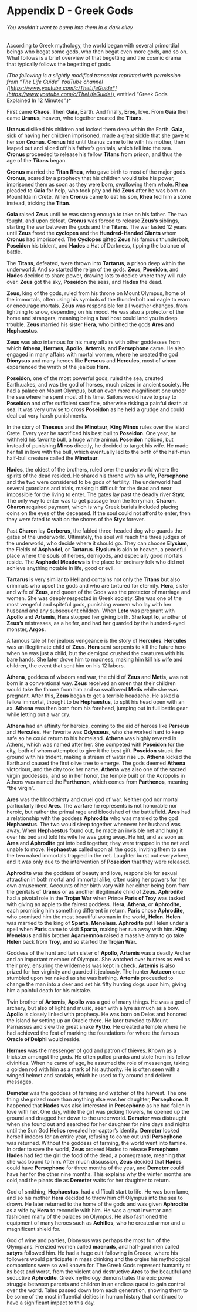 <div style='page-break-after: always; break-after: always;'></div>
<div style='page-break-after: always; break-after: always;'></div>

# Appendix D - Greek Gods

###### You wouldn't want to bump into them in a dark alley

According to Greek mythology, the world began with several primordial beings who begat some gods, who then begat even more gods, and so on. What follows is a brief overview of that begetting and the cosmic drama that typically follows the begetting of gods.

*(The following is a slightly modified transcript reprinted with permission from “The Life Guide” YouTube channel (*[*https://www.youtube.com/c/TheLifeGuide*](https://www.youtube.com/c/TheLifeGuide)*), entitled “Greek Gods Explained In 12 Minutes”.)*

First came **Chaos**. Then **Gaia**, Earth. And finally, **Eros**, love. From **Gaia** then came **Uranus**, heaven, who together created the **Titans**.

**Uranus** disliked his children and locked them deep within the Earth. **Gaia**, sick of having her children imprisoned, made a great sickle that she gave to her son **Cronus**. **Cronus** hid until Uranus came to lie with his mother, then leaped out and sliced off his father’s genitals, which fell into the sea. **Cronus** proceeded to release his fellow **Titans** from prison, and thus the age of the **Titans** began.

**Cronus** married the **Titan** **Rhea**, who gave birth to most of the major gods. **Cronus**, scared by a prophecy that his children would take his power, imprisoned them as soon as they were born, swallowing them whole. **Rhea** pleaded to **Gaia** for help, who took pity and hid **Zeus** after he was born on Mount Ida in Crete. When **Cronus** came to eat his son, **Rhea** fed him a stone instead, tricking the **Titan**.

**Gaia** raised **Zeus** until he was strong enough to take on his father. The two fought, and upon defeat, **Cronus** was forced to release **Zeus’s** siblings, starting the war between the gods and the **Titans**. The war lasted 12 years until **Zeus** freed the **cyclopes** and the **Hundred-Handed Giants** whom **Cronus** had imprisoned. The **Cyclopes** gifted **Zeus** his famous thunderbolt, **Poseidon** his trident, and **Hades** a Hat of Darkness, tipping the balance of battle.

The **Titans**, defeated, were thrown into **Tartarus**, a prison deep within the underworld. And so started the reign of the gods. **Zeus**, **Poseidon**, and **Hades** decided to share power, drawing lots to decide where they will rule over. **Zeus** got the sky, **Poseidon** the seas, and **Hades** the dead.

**Zeus**, king of the gods, ruled from his throne on Mount Olympus, home of the immortals, often using his symbols of the thunderbolt and eagle to warn or encourage mortals. **Zeus** was responsible for all weather changes, from lightning to snow, depending on his mood. He was also a protector of the home and strangers, meaning being a bad host could land you in deep trouble. **Zeus** married his sister **Hera**, who birthed the gods **Ares** and **Hephaestus**.

**Zeus** was also infamous for his many affairs with other goddesses from which **Athena**, **Hermes**, **Apollo**, **Artemis**, and **Persephone** came. He also engaged in many affairs with mortal women, where he created the god **Dionysus** and many heroes like **Perseus** and **Hercules**, most of whom experienced the wrath of the jealous **Hera**.

**Poseidon**, one of the most powerful gods, ruled the sea, created Earth.uakes, and was the god of horses, much prized in ancient society. He had a palace on Mount Olympus, but an even more magnificent one under the sea where he spent most of his time. Sailors would have to pray to **Poseidon** and offer sufficient sacrifice, otherwise risking a painful death at sea. It was very unwise to cross **Poseidon** as he held a grudge and could deal out very harsh punishments.

In the story of **Theseus** and the **Minotaur**, **King Minos** rules over the island Crete. Every year he sacrificed his best bull to **Poseidon**. One year, he withheld his favorite bull, a huge white animal. **Poseidon** noticed, but instead of punishing **Minos** directly, he decided to target his wife. He made her fall in love with the bull, which eventually led to the birth of the half-man half-bull creature called the **Minotaur**.

**Hades**, the oldest of the brothers, ruled over the underworld where the spirits of the dead resided. He shared his throne with his wife, **Persephone** and the two were considered to be gods of fertility. The underworld had several guardians and trials, making it difficult for the dead and near impossible for the living to enter. The gates lay past the deadly river **Styx**. The only way to enter was to get passage from the ferryman, **Charon**. **Charon** required payment, which is why Greek burials included placing coins on the eyes of the deceased. If the soul could not afford to enter, then they were fated to wait on the shores of the **Styx** forever.

Past **Charon** lay **Cerberus**, the fabled three-headed dog who guards the gates of the underworld. Ultimately, the soul will reach the three judges of the underworld, who decide where it should go. They can choose **Elysium**, the Fields of **Asphodel**, or **Tartarus**. **Elysium** is akin to heaven, a peaceful place where the souls of heroes, demigods, and especially good mortals reside. The **Asphodel Meadows** is the place for ordinary folk who did not achieve anything notable in life, good or evil.

**Tartarus** is very similar to Hell and contains not only the **Titans** but also criminals who upset the gods and who are tortured for eternity. **Hera**, sister and wife of **Zeus**, and queen of the Gods was the protector of marriage and women. She was deeply respected in Greek society. She was one of the most vengeful and spiteful gods, punishing women who lay with her husband and any subsequent children. When **Leto** was pregnant with **Apollo** and **Artemis**, Hera stopped her giving birth. She kept **Io**, another of **Zeus’s** mistresses, as a heifer, and had her guarded by the hundred-eyed monster, **Argos**.

A famous tale of her jealous vengeance is the story of **Hercules**. **Hercules** was an illegitimate child of **Zeus**. **Hera** sent serpents to kill the future hero when he was just a child, but the demigod crushed the creatures with his bare hands. She later drove him to madness, making him kill his wife and children, the event that sent him on his 12 labors.

**Athena**, goddess of wisdom and war, the child of **Zeus** and **Metis**, was not born in a conventional way. **Zeus** received an omen that their children would take the throne from him and so swallowed **Metis** while she was pregnant. After this, **Zeus** began to get a terrible headache. He asked a fellow immortal, thought to be **Hephaestus**, to split his head open with an ax. **Athena** was then born from his forehead, jumping out in full battle gear while letting out a war cry.

**Athena** had an affinity for heroics, coming to the aid of heroes like **Perseus** and **Hercules**. Her favorite was **Odysseus**, who she worked hard to keep safe so he could return to his homeland. **Athena** was highly revered in Athens, which was named after her. She competed with **Poseidon** for the city, both of whom attempted to give it the best gift. **Poseidon** struck the ground with his trident, making a stream of water rise up. **Athena** kicked the Earth.and caused the first olive tree to emerge. The gods deemed **Athena** victorious, and the city took her name. **Athena** was also one of the sacred virgin goddesses, and so in her honor, the temple built on the Acropolis in Athens was named the **Parthenon**, which comes from **Parthenos**, meaning “the virgin”.

**Ares** was the bloodthirsty and cruel god of war. Neither god nor mortal particularly liked **Ares**. The warfare he represents is not honorable nor heroic, but rather the primal rage and bloodshed of the battlefield. **Ares** had a relationship with the goddess **Aphrodite** who was married to the god **Hephaestus**. The two would sleep together whenever her husband was away. When **Hephaestus** found out, he made an invisible net and hung it over his bed and told his wife he was going away. He hid, and as soon as **Ares** and **Aphrodite** got into bed together, they were trapped in the net and unable to move. **Hephaestus** called upon all the gods, inviting them to see the two naked immortals trapped in the net. Laughter burst out everywhere, and it was only due to the intervention of **Poseidon** that they were released.

**Aphrodite** was the goddess of beauty and love, responsible for sexual attraction in both mortal and immortal alike, often using her powers for her own amusement. Accounts of her birth vary with her either being born from the genitals of **Uranus** or as another illegitimate child of **Zeus**. **Aphrodite** had a pivotal role in the **Trojan War** when Prince **Paris of Troy** was tasked with giving an apple to the fairest goddess. **Hera**, **Athena**, or **Aphrodite**, each promising him something different in return. **Paris** chose **Aphrodite**, who promised him the most beautiful woman in the world, **Helen**. **Helen** was married to the king of **Sparta**, **Menelaus**. **Aphrodite** put Helen under a spell when **Paris** came to visit **Sparta**, making her run away with him. **King Menelaus** and his brother **Agamemnon** raised a massive army to go take **Helen** back from **Troy**, and so started the **Trojan War.**

Goddess of the hunt and twin sister of **Apollo**, **Artemis** was a deadly Archer and an important member of Olympus. She watched over hunters as well as their prey, ensuring the wilderness was kept in check. **Artemis** is also prized for her virginity and guarded it jealously. The hunter **Actaeon** once stumbled upon her naked as she was bathing. **Artemis** proceeded to change the man into a deer and set his fifty hunting dogs upon him, giving him a painful death for his mistake.

Twin brother of **Artemis**, **Apollo** was a god of many things. He was a god of archery, but also of light and music, seen with a lyre as much as a bow. **Apollo** is closely linked with prophecy. He was born on Delos and honored the island by setting up an Oracle there. He later traveled to Mount Parnassus and slew the great snake **Pytho**. He created a temple where he had achieved the feat of marking the foundations for where the famous **Oracle of Delphi** would reside.

**Hermes** was the messenger of god and patron of thieves. Known as a trickster amongst the gods. He often pulled pranks and stole from his fellow divinities. When he came of age, he assumed the role of messenger, taking a golden rod with him as a mark of his authority. He is often seen with a winged helmet and sandals, which he used to fly around and deliver messages.

**Demeter** was the goddess of farming and watcher of the harvest. The one thing she prized more than anything else was her daughter, **Persephone**. It happened that **Hades** was also interested in **Persephone** as he had fallen in love with her. One day, while the girl was picking flowers, he opened up the ground and dragged her down to the underworld. **Demeter** was distraught when she found out and searched for her daughter for nine days and nights until the Sun God **Helios** revealed her captor’s identity. **Demeter** locked herself indoors for an entire year, refusing to come out until **Persephone** was returned. Without the goddess of farming, the world went into famine. In order to save the world, **Zeus** ordered Hades to release **Persephone**. **Hades** had fed the girl the food of the dead, a pomegranate, meaning that she was bound to him. After much discussion, **Zeus** decided that **Hades** could have **Persephone** for three months of the year, and **Demeter** could have her for the other nine months. This explains why the winter months are cold,and the plants die as **Demeter** waits for her daughter to return.

God of smithing, **Hephaestus**, had a difficult start to life. He was born lame, and so his mother **Hera** decided to throw him off Olympus into the sea to drown. He later returned to the home of the gods and was given **Aphrodite** as a wife by **Hera** to reconcile with him. He was a great inventor and fashioned many of the palaces on Olympus. He also fashioned the equipment of many heroes such as **Achilles**, who he created armor and a magnificent shield for.

God of wine and parties, Dionysus was perhaps the most fun of the Olympians. Frenzied women called **maenads**, and half-goat men called **satyrs** followed him. He had a huge cult following in Greece, where his followers would participate in mass drinking and the orgies his mythological companions were so well known for. The Greek Gods represent humanity at its best and worst, from the violent and destructive **Ares** to the beautiful and seductive **Aphrodite**. Greek mythology demonstrates the epic power struggle between parents and children in an endless quest to gain control over the world. Tales passed down from each generation, showing them to be some of the most influential deities in human history that continued to have a significant impact to this day.

